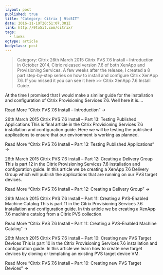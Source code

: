 ```yaml
---
layout: post 
published: true 
title: "Category: Citrix | 9to5IT" 
date: 2016-11-10T20:51:07.301Z 
link: http://9to5it.com/citrix/ 
tags:
  - links
ogtype: article 
bodyclass: post 
---
```


> Category: Citrix
26th March 2015
Citrix PVS 7.6 Install – Introduction
In October 2014, Citrix released version 7.6 of both XenApp and Provisioning Services. A few weeks after the release, I created a 8 part step-by-step series on how to install and configure Citrix XenApp 7.6. If you missed it you can see it here >> Citrix XenApp 7.6 Install Guide.

At the time I promised that I would make a similar guide for the installation and configuration of Citrix Provisioning Services 7.6. Well here it is….

Read More “Citrix PVS 7.6 Install – Introduction” →

26th March 2015
Citrix PVS 7.6 Install – Part 13: Testing Published Applications
This is final article in the Citrix Provisioning Services 7.6 installation and configuration guide. Here we will be testing the published applications to ensure that our environment is working as planned.

Read More “Citrix PVS 7.6 Install – Part 13: Testing Published Applications” →

26th March 2015
Citrix PVS 7.6 Install – Part 12: Creating a Delivery Group
This is part 12 in the Citrix Provisioning Services 7.6 installation and configuration guide. In this article we be creating a XenApp 7.6 Delivery Group which will publish the applications that are running on our PVS target devices.

Read More “Citrix PVS 7.6 Install – Part 12: Creating a Delivery Group” →

26th March 2015
Citrix PVS 7.6 Install – Part 11: Creating a PVS-Enabled Machine Catalog
This is part 11 in the Citrix Provisioning Services 7.6 installation and configuration guide. In this article we be creating a XenApp 7.6 machine catalog from a Citrix PVS collection.

Read More “Citrix PVS 7.6 Install – Part 11: Creating a PVS-Enabled Machine Catalog” →

26th March 2015
Citrix PVS 7.6 Install – Part 10: Creating new PVS Target Devices
This is part 10 in the Citrix Provisioning Services 7.6 installation and configuration guide. In this article we learn how to create new target devices by cloning or templating an existing PVS target device VM.

Read More “Citrix PVS 7.6 Install – Part 10: Creating new PVS Target Devices” →